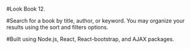 #Look Book 12.

#Search for a book by title, author, or keyword. You may organize your results using the sort and filters options.

#Built using Node.js, React, React-bootstrap, and AJAX packages.
